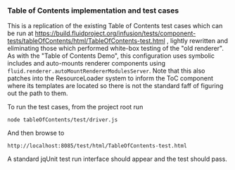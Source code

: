 ### Table of Contents implementation and test cases

This is a replication of the existing Table of Contents test cases which can be run at 
https://build.fluidproject.org/infusion/tests/component-tests/tableOfContents/html/TableOfContents-test.html , lightly rewritten and eliminating those which performed
white-box testing of the "old renderer". As with the "Table of Contents Demo", this configuration uses symbolic includes
and auto-mounts renderer components using `fluid.renderer.autoMountRendererModulesServer`. Note that this also 
patches into the ResourceLoader system to inform the ToC component where its templates are located so there is not
the standard faff of figuring out the path to them.

To run the test cases, from the project root run 

    node tableOfContents/test/driver.js
    
And then browse to 

    http://localhost:8085/test/html/TableOfContents-test.html

A standard jqUnit test run interface should appear and the test should pass.
